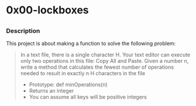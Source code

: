 # 0x00-lockboxes

##

### Description

This project is about making a function to solve the following problem:

> In a text file, there is a single character H. Your text editor can execute only two operations in this file: Copy All and Paste. Given a number n, write a method that calculates the fewest number of operations needed to result in exactly n H characters in the file
>
> - Prototype: def minOperations(n)
> - Returns an integer
> - You can assume all keys will be positive integers
